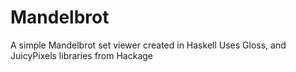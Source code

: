 # Mandelbrot
A simple Mandelbrot set viewer created in Haskell
Uses Gloss, and JuicyPixels libraries from Hackage
